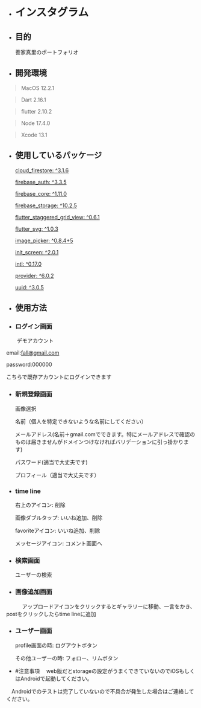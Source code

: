 - # インスタグラム 
- ## 目的
  善家真里のポートフォリオ
- ## 開発環境
> MacOS 12.2.1

> Dart 2.16.1

> flutter 2.10.2

> Node 17.4.0

> Xcode 13.1
- ## 使用しているパッケージ
  [cloud_firestore: ^3.1.6](https://pub.dev/packages/cloud_firestore)
  
  [firebase_auth: ^3.3.5](https://pub.dev/packages/firebase_auth)
  
  [firebase_core: ^1.11.0](https://pub.dev/packages/firebase_core)
  
  [firebase_storage: ^10.2.5](https://pub.dev/packages/firebase_storage)
  
  [flutter_staggered_grid_view: ^0.6.1](https://pub.dev/packages/flutter_staggered_grid_view)
  
  [flutter_svg: ^1.0.3](https://pub.dev/packages/flutter_svg)
  
  [image_picker: ^0.8.4+5](https://pub.dev/packages/image_picker)
  
  [init_screen: ^2.0.1](https://pub.dev/packages/init_screen)
  
  [intl: ^0.17.0](https://pub.dev/packages/intl)
  
  [provider: ^6.0.2](https://pub.dev/packages/provider)
  
  [uuid: ^3.0.5](https://pub.dev/packages/uuid)

- ## 使用方法
- ### ログイン画面
　　デモアカウント

   email:fall@gmail.com
  
   password:000000
 
   こちらで既存アカウントにログインできます
 
- ### 新規登録画面
  画像選択
  
  名前（個人を特定できないような名前にしてください）
  
  メールアドレス(名前＋gmail.comでできます。特にメールアドレスで確認のものは届きませんがドメインつけなければバリデーションに引っ掛かります)
  
  パスワード(適当で大丈夫です)
  
  プロフィール（適当で大丈夫です）
  
- ### time line
  右上のアイコン: 削除
  
  画像ダブルタップ: いいね追加、削除
  
  favoriteアイコン: いいね追加、削除
  
  メッセージアイコン: コメント画面へ
  
- ### 検索画面
  ユーザーの検索
  
- ### 画像追加画面
　　　アップロードアイコンをクリックするとギャラリーに移動、一言をかき、postをクリックしたらtime lineに追加
   
- ### ユーザー画面
  profile画面の時: ログアウトボタン
  
  その他ユーザーの時: フォロー、リムボタン

- #注意事項
　web版だとstorageの設定がうまくできていないのでiOSもしくはAndroidで起動してください。

　Androidでのテストは完了していないので不具合が発生した場合はご連絡してください。
　
  
  